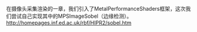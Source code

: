 在摄像头采集渲染的一章，我们引入了MetalPerformanceShaders框架，这次我们尝试自己实现其中的MPSImageSobel（边缘检测）。
http://homepages.inf.ed.ac.uk/rbf/HIPR2/sobel.htm
